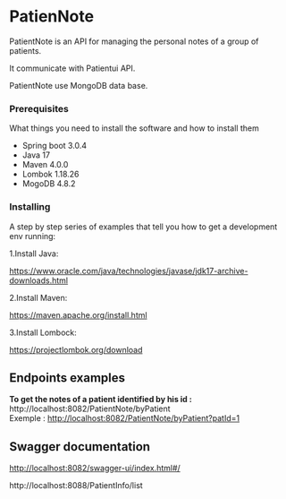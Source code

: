 # PatienNote

PatientNote is an API for managing the personal notes of a group of patients.

It communicate with Patientui API.

PatientNote use MongoDB data base.


### Prerequisites

What things you need to install the software and how to install them

- Spring boot 3.0.4
- Java 17
- Maven 4.0.0
- Lombok 1.18.26
- MogoDB 4.8.2

### Installing

A step by step series of examples that tell you how to get a development env running:

1.Install Java:

https://www.oracle.com/java/technologies/javase/jdk17-archive-downloads.html

2.Install Maven:

https://maven.apache.org/install.html

3.Install Lombock:

https://projectlombok.org/download


## Endpoints examples

**To get the notes of a patient identified by his id :**<br>
http://localhost:8082/PatientNote/byPatient<br>
Exemple : [http://localhost:8082/PatientNote/byPatient?patId=1](http://localhost:8082/PatientNote/byPatient?patId=1)

## Swagger documentation

[http://localhost:8082/swagger-ui/index.html#/](http://localhost:8082/swagger-ui/index.html#/)

http://localhost:8088/PatientInfo/list




